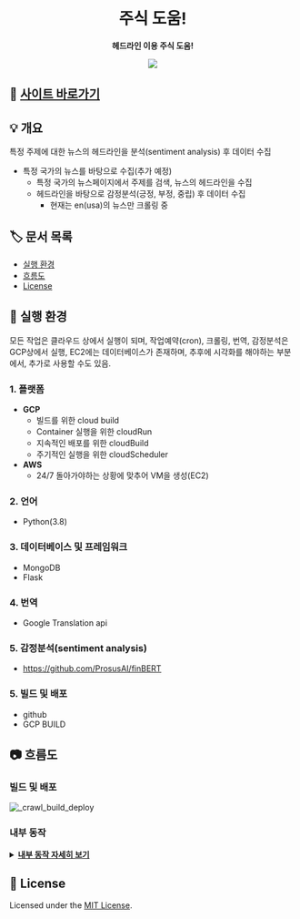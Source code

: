 <h1 align="center">
  주식 도움!
</h1>

<p align="center">
  <strong>
    헤드라인 이용 주식 도움!
  </strong>
</p>
<p align="center">
  <a href="https://github.com/mannamman/newsCrawlWeb/blob/main/LICENSE">
    <img src="https://img.shields.io/badge/license-MIT-blue.svg"/>
  </a>
</p>

## 👋 [사이트 바로가기](https://www.namthplayground.com/)

## 💡 개요
특정 주제에 대한 뉴스의 헤드라인을 분석(sentiment analysis) 후 데이터 수집

- 특정 국가의 뉴스를 바탕으로 수집(추가 예정) <br>
  - 특정 국가의 뉴스페이지에서 주제를 검색, 뉴스의 헤드라인을 수집
  - 헤드라인을 바탕으로 감정분석(긍정, 부정, 중립) 후 데이터 수집
    - 현재는 en(usa)의 뉴스만 크롤링 중


## 🏷️ 문서 목록

- [실행 환경](#-실행-환경)
- [흐름도](#-흐름도)
- [License](#-license)

## 🧰 실행 환경

모든 작업은 클라우드 상에서 실행이 되며,
작업예약(cron), 크롤링, 번역, 감정분석은 GCP상에서 실행,
EC2에는 데이터베이스가 존재하며, 추후에 시각화를 해야하는 부분에서, 추가로 사용할 수도 있음.

### 1. **플랫폼**
  - **GCP**<br>
    - 빌드를 위한 cloud build
    - Container 실행을 위한 cloudRun
    - 지속적인 배포를 위한 cloudBuild
    - 주기적인 실행을 위한 cloudScheduler
  - **AWS**<br>
    - 24/7 돌아가야하는 상황에 맞추어 VM을 생성(EC2)


### 2. **언어**
   * Python(3.8)

### 3. **데이터베이스 및 프레임워크**
  * MongoDB
  * Flask

### 4. **번역**
  * Google Translation api

### 5. **감정분석(sentiment analysis)**
  * https://github.com/ProsusAI/finBERT

### 5. **빌드 및 배포**
  * github
  * GCP BUILD

## 📷 흐름도

### **빌드 및 배포**
![_crawl_build_deploy](https://user-images.githubusercontent.com/38392519/151313001-cae1425b-2801-4686-b857-1b74c2b826ac.jpg)

### **내부 동작**
<details>
  <summary><b><u>내부 동작 자세히 보기</u></b></summary>
  <img src=https://user-images.githubusercontent.com/38392519/151465562-94c0c83e-87e6-4678-9bf6-e30859f91a2f.jpg />
</details>


## 📝 License
Licensed under the [MIT License](./LICENSE).